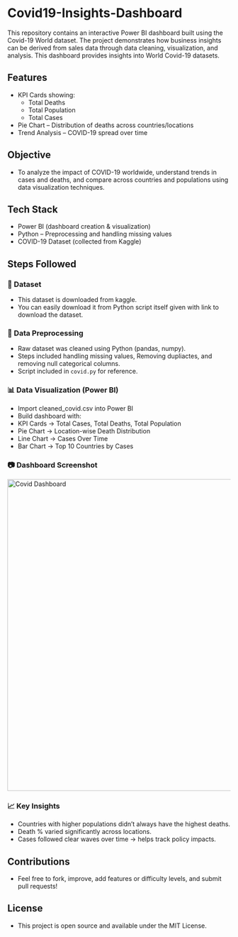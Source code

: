 # Covid19-Insights-Dashboard
This repository contains an interactive Power BI dashboard built using the Covid-19 World dataset. The project demonstrates how business insights can be derived from sales data through data cleaning, visualization, and analysis. This dashboard provides insights into World Covid-19 datasets. 

## Features
- KPI Cards showing:
  * Total Deaths
  * Total Population
  * Total Cases
- Pie Chart – Distribution of deaths across countries/locations
- Trend Analysis – COVID-19 spread over time

## Objective
- To analyze the impact of COVID-19 worldwide, understand trends in cases and deaths, and compare across countries and populations using data visualization techniques.

## Tech Stack
- Power BI (dashboard creation & visualization)
- Python – Preprocessing and handling missing values
- COVID-19 Dataset (collected from Kaggle)

## Steps Followed

### 🔗 Dataset
- This dataset is downloaded from kaggle.
- You can easily download it from Python script itself given with link to download the dataset.

### 🧹 Data Preprocessing
- Raw dataset was cleaned using Python (pandas, numpy).
- Steps included handling missing values, Removing dupliactes, and removing null categorical columns.
- Script included in `covid.py` for reference.

### 📊 Data Visualization (Power BI)
- Import cleaned_covid.csv into Power BI
- Build dashboard with:
- KPI Cards → Total Cases, Total Deaths, Total Population
- Pie Chart → Location-wise Death Distribution
- Line Chart → Cases Over Time
- Bar Chart → Top 10 Countries by Cases

### 📷 Dashboard Screenshot
<img width="1268" height="702" alt="Covid Dashboard" src="https://github.com/user-attachments/assets/9e6849c3-e002-4a69-9245-60b5ba3e12c8" />

### 📈 Key Insights
- Countries with higher populations didn’t always have the highest deaths.
- Death % varied significantly across locations.
- Cases followed clear waves over time → helps track policy impacts.

## Contributions
- Feel free to fork, improve, add features or difficulty levels, and submit pull requests!

## License
- This project is open source and available under the MIT License.
